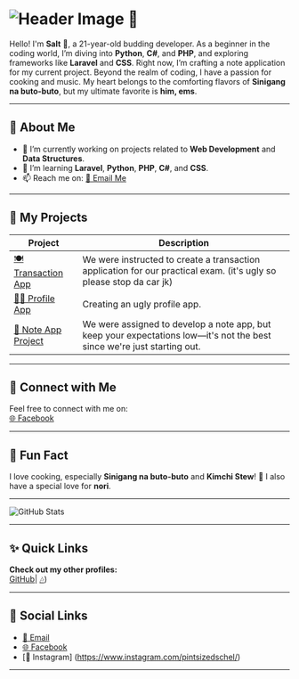 # ![Header Image](https://via.placeholder.com/1200x300/f7e65b/ffffff?text=Welcome+to+My+GitHub+Profile) 🌼

Hello! I'm **Salt** 🧂, a 21-year-old budding developer. As a beginner in the coding world, I’m diving into **Python**, **C#**, and **PHP**, and exploring frameworks like **Laravel** and **CSS**. Right now, I’m crafting a note application for my current project. Beyond the realm of coding, I have a passion for cooking and music. My heart belongs to the comforting flavors of **Sinigang na buto-buto**, but my ultimate favorite is **him, ems**.

---

## 🌟 About Me
- 🔭 I’m currently working on projects related to **Web Development** and **Data Structures**.
- 🌱 I’m learning **Laravel**, **Python**, **PHP**, **C#**, and **CSS**.
- 📫 Reach me on: [📧 Email Me](mailto:samlisingisaac28@gmail.com)

---

## 📂 My Projects
| Project         | Description                                                          |
|------------------|----------------------------------------------------------------------|
| [🍽️ Transaction App](https://github.com/pintsizedsalt/Isaac-wad-practical-exam-bsis2.git) | We were instructed to create a transaction application for our practical exam. (it's ugly so please stop da car jk) |
| [🧑‍💻 Profile App](https://github.com/pintsizedsalt/profile-app.git) | Creating an ugly profile app.                                       |
| [📝 Note App Project](https://github.com/pintsizedsalt/backup-note-app.git) | We were assigned to develop a note app, but keep your expectations low—it's not the best since we're just starting out. |

---

## 🌈 Connect with Me
Feel free to connect with me on:  
[🌐 Facebook](https://www.facebook.com/pintsizedsalts)  

---

## 🎉 Fun Fact
I love cooking, especially **Sinigang na buto-buto** and **Kimchi Stew**! 🍜 I also have a special love for **nori**.

---

![GitHub Stats](https://github-readme-stats.vercel.app/api?username=pintsizedsalt&show_icons=true&theme=radical)

---

## ✨ Quick Links
**Check out my other profiles:**  
[GitHub](https://github.com/pintsizedsalt)| [🎶](https://open.spotify.com/playlist/0y7wL49Vp65KhLrMpr47UT))

---

## 🔗 Social Links
- [📧 Email](mailto:samlisingisaac28@gmail.com)
- [🌐 Facebook](https://www.facebook.com/pintsizedsalts)
- [🧂 Instagram] (https://www.instagram.com/pintsizedschel/)

---
